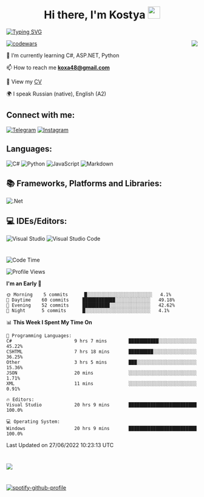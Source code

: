 <h1 align="center">Hi there, I'm Kostya
<img src="https://github.com/blackcater/blackcater/raw/main/images/Hi.gif" height="32"/></h1>


[![Typing SVG](https://readme-typing-svg.herokuapp.com/?lines=Hello+world!;Welcome+to+my+GitHub)](https://git.io/typing-svg)

[![codewars](https://www.codewars.com/users/K-Rybak/badges/small)](https://www.codewars.com/users/K-Rybak) 
<img align="right" src="https://komarev.com/ghpvc/?username=K-Rybak">

🌱 I’m currently learning C#, ASP.NET, Python 

📫 How to reach me **koxa48@gmail.com**

📄 View my [CV](https://almaty.hh.kz/resume/13e886f9ff034c111e0039ed1f75714b386373)

🌍 I speak Russian (native), English (A2)

## Connect with me:
[![Telegram](https://img.shields.io/badge/@krybak-2CA5E0?style=social&logo=telegram&logoColor=white)](https://t.me/krybak)
[![Instagram](https://img.shields.io/badge/k.rybak-%23E4405F.svg?style=social&logo=Instagram&logoColor=#E4405F)](https://www.instagram.com/k.rybak/)

## Languages:
![C#](https://img.shields.io/badge/c%23-%23239120.svg?style=for-the-badge&logo=c-sharp&logoColor=white)
![Python](https://img.shields.io/badge/python-3670A0?style=for-the-badge&logo=python&logoColor=ffdd54)
![JavaScript](https://img.shields.io/badge/javascript-%23323330.svg?style=for-the-badge&logo=javascript&logoColor=%23F7DF1E)
![Markdown](https://img.shields.io/badge/markdown-%23000000.svg?style=for-the-badge&logo=markdown&logoColor=white)

## 📚 Frameworks, Platforms and Libraries:
![.Net](https://img.shields.io/badge/.NET-5C2D91?style=for-the-badge&logo=.net&logoColor=white)

## 💻 IDEs/Editors:
![Visual Studio](https://img.shields.io/badge/Visual%20Studio-5C2D91.svg?style=for-the-badge&logo=visual-studio&logoColor=white)
![Visual Studio Code](https://img.shields.io/badge/Visual%20Studio%20Code-0078d7.svg?style=for-the-badge&logo=visual-studio-code&logoColor=white)
#
<!--START_SECTION:waka-->
![Code Time](http://img.shields.io/badge/Code%20Time-40%20hrs%203%20mins-blue)

![Profile Views](http://img.shields.io/badge/Profile%20Views-2-blue)

**I'm an Early 🐤** 

```text
🌞 Morning    5 commits      █░░░░░░░░░░░░░░░░░░░░░░░░   4.1% 
🌆 Daytime    60 commits     ████████████░░░░░░░░░░░░░   49.18% 
🌃 Evening    52 commits     ██████████░░░░░░░░░░░░░░░   42.62% 
🌙 Night      5 commits      █░░░░░░░░░░░░░░░░░░░░░░░░   4.1%

```


📊 **This Week I Spent My Time On** 

```text
💬 Programming Languages: 
C#                       9 hrs 7 mins        ███████████░░░░░░░░░░░░░░   45.22% 
CSHTML                   7 hrs 18 mins       █████████░░░░░░░░░░░░░░░░   36.25% 
Other                    3 hrs 5 mins        ███░░░░░░░░░░░░░░░░░░░░░░   15.36% 
JSON                     20 mins             ░░░░░░░░░░░░░░░░░░░░░░░░░   1.71% 
XML                      11 mins             ░░░░░░░░░░░░░░░░░░░░░░░░░   0.91%

🔥 Editors: 
Visual Studio            20 hrs 9 mins       █████████████████████████   100.0%

💻 Operating System: 
Windows                  20 hrs 9 mins       █████████████████████████   100.0%

```


 Last Updated on 27/06/2022 10:23:13 UTC
<!--END_SECTION:waka-->
#
![](https://github-profile-summary-cards.vercel.app/api/cards/profile-details?username=K-rybak&theme=solarized_dark)
#
[![spotify-github-profile](https://spotify-github-profile.vercel.app/api/view?uid=31uivccrqvpafdzsk3vrzg4gc2yy&cover_image=false&theme=default&bar_color=53b14f&bar_color_cover=false)](https://github.com/kittinan/spotify-github-profile)
